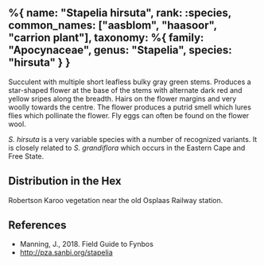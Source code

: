 %{
    name: "Stapelia hirsuta",
    rank: :species,
    common_names: ["aasblom", "haasoor", "carrion plant"],
    taxonomy: %{
        family: "Apocynaceae",
        genus: "Stapelia",
        species: "hirsuta"
    }
}
---

Succulent with multiple short leafless bulky gray green stems. Produces a star-shaped flower at the base of the stems with alternate dark red and yellow sripes along the breadth. Hairs on the flower margins and very woolly towards the centre. The flower produces a putrid smell which lures flies which pollinate the flower. Fly eggs can often be found on the flower wool.

<!-- read more -->

*S. hirsuta* is a very variable species with a number of recognized variants. It is closely related to *S. grandiflora*
which occurs in the Eastern Cape and Free State.

## Distribution in the Hex

Robertson Karoo vegetation near the old Osplaas Railway station.

## References

* Manning, J., 2018. Field Guide to Fynbos
* http://pza.sanbi.org/stapelia
